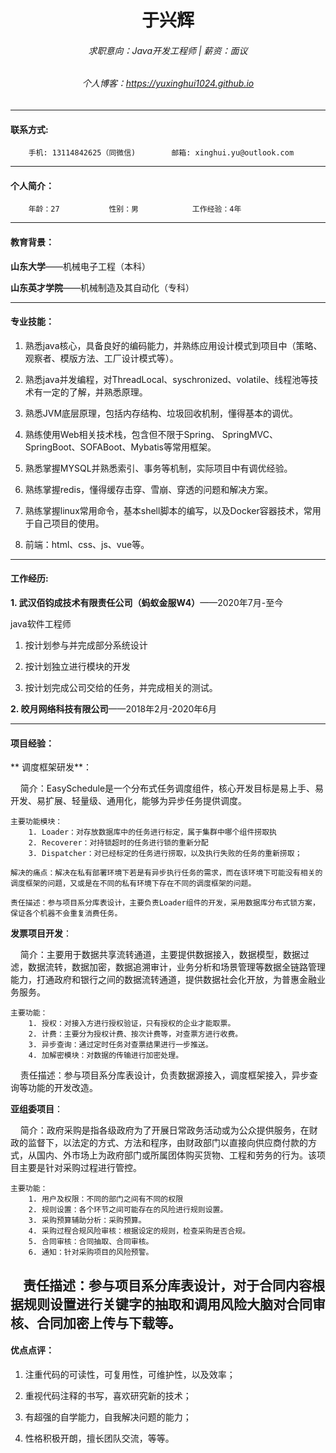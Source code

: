 # <center>于兴辉</center>

###### <center>求职意向：Java开发工程师 | 薪资：面议</center>
###### <center>个人博客：https://yuxinghui1024.github.io</center>

---

#### 联系方式:

		手机: 13114842625（同微信)		邮箱: xinghui.yu@outlook.com

---

#### 个人简介：

		年龄：27			性别：男			工作经验：4年

---

#### 教育背景：

**山东大学**——机械电子工程（本科）

**山东英才学院**——机械制造及其自动化（专科）


---

#### 专业技能：

1. 熟悉java核心，具备良好的编码能力，并熟练应用设计模式到项目中（策略、观察者、模版方法、工厂设计模式等）。

2. 熟悉java并发编程，对ThreadLocal、syschronized、volatile、线程池等技术有一定的了解，并熟悉原理。

3. 熟悉JVM底层原理，包括内存结构、垃圾回收机制，懂得基本的调优。

4. 熟练使用Web相关技术栈，包含但不限于Spring、 SpringMVC、SpringBoot、SOFABoot、Mybatis等常用框架。

5. 熟悉掌握MYSQL并熟悉索引、事务等机制，实际项目中有调优经验。

6. 熟练掌握redis，懂得缓存击穿、雪崩、穿透的问题和解决方案。

7. 熟练掌握linux常用命令，基本shell脚本的编写，以及Docker容器技术，常用于自己项目的使用。

8. 前端：html、css、js、vue等。

---

#### 工作经历:

**1. 武汉佰钧成技术有限责任公司（蚂蚁金服W4）**——2020年7月-至今

java软件工程师

1. 按计划参与并完成部分系统设计

2. 按计划独立进行模块的开发

3. 按计划完成公司交给的任务，并完成相关的测试。


**2. 皎月网络科技有限公司**——2018年2月-2020年6月

---

#### 项目经验：

** 调度框架研发**：

    简介：EasySchedule是一个分布式任务调度组件，核心开发目标是易上手、易开发、易扩展、轻量级、通用化，能够为异步任务提供调度。

	主要功能模块：
		1. Loader：对存放数据库中的任务进行标定，属于集群中哪个组件捞取执
 		2. Recoverer：对持锁超时的任务进行锁的重新分配
		3. Dispatcher：对已经标定的任务进行捞取，以及执行失败的任务的重新捞取；

	解决的痛点：解决在私有部署环境下若是有异步执行任务的需求，而在该环境下可能没有相关的调度框架的问题，又或是在不同的私有环境下存在不同的调度框架的问题。

	责任描述：参与项目系分库表设计，主要负责Loader组件的开发，采用数据库分布式锁方案，保证各个机器不会重复消费任务。

**发票项目开发**：

    简介：主要用于数据共享流转通道，主要提供数据接入，数据模型，数据过滤，数据流转，数据加密，数据追溯审计，业务分析和场景管理等数据全链路管理能力，打通政府和银行之间的数据流转通道，提供数据社会化开放，为普惠金融业务服务。

	主要功能：
		1. 授权：对接入方进行授权验证，只有授权的企业才能取票。
		2. 计费：主要分为授权计费、按次计费等，对查票方进行收费。
		3. 异步查询：通过定时任务对查票结果进行一步推送。
		4. 加解密模块：对数据的传输进行加密处理。

    责任描述：参与项目系分库表设计，负责数据源接入，调度框架接入，异步查询等功能的开发改造。

**亚组委项目**：

    简介：政府采购是指各级政府为了开展日常政务活动或为公众提供服务，在财政的监督下，以法定的方式、方法和程序，由财政部门以直接向供应商付款的方式，从国内、外市场上为政府部门或所属团体购买货物、工程和劳务的行为。该项目主要是针对采购过程进行管控。

	主要功能：
		1. 用户及权限：不同的部门之间有不同的权限
		2. 规则设置：各个环节之间可能存在的风险进行规则设置。
		3. 采购预算辅助分析：采购预算。
		4. 采购过程合规风险审核：根据设定的规则，检查采购是否合规。
		5. 合同审核：合同抽取、合同审核。
		6. 通知：针对采购项目的风险预警。

    责任描述：参与项目系分库表设计，对于合同内容根据规则设置进行关键字的抽取和调用风险大脑对合同审核、合同加密上传与下载等。
---

#### 优点点评：

1. 注重代码的可读性，可复用性，可维护性，以及效率；

2. 重视代码注释的书写，喜欢研究新的技术；

3. 有超强的自学能力，自我解决问题的能力；

4. 性格积极开朗，擅长团队交流，等等。
